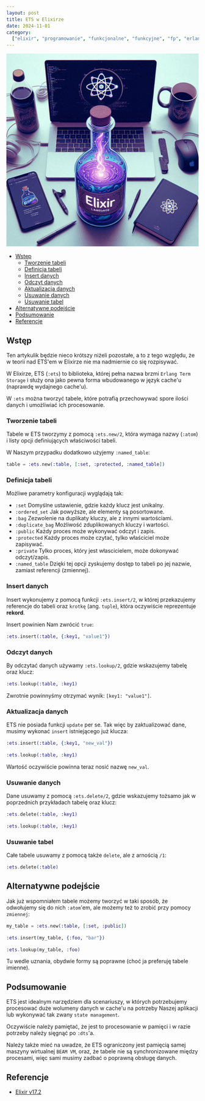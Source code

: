 ```yaml
---
layout: post
title: ETS w Elixirze
date: 2024-11-01
category:
  ["elixir", "programowanie", "funkcjonalne", "funkcyjne", "fp", "erlang"]
---
```


![header](/img/exrt_015.jpeg)

- [Wstęp](#wstęp)
  - [Tworzenie tabeli](#tworzenie-tabeli)
  - [Definicja tabeli](#definicja-tabeli)
  - [Insert danych](#insert-danych)
  - [Odczyt danych](#odczyt-danych)
  - [Aktualizacja danych](#aktualizacja-danych)
  - [Usuwanie danych](#usuwanie-danych)
  - [Usuwanie tabel](#usuwanie-tabel)
- [Alternatywne podejście](#alternatywne-podejście)
- [Podsumowanie](#podsumowanie)
- [Referencje](#referencje)

## Wstęp

Ten artykulik będzie nieco krótszy niżeli pozostałe, a to z tego względu, że w teorii nad ETS'em w Elixirze nie ma nadmiernie co się rozpisywać.

W Elixirze, ETS (`:ets`) to biblioteka, której pełna nazwa brzmi `Erlang Term Storage` i służy ona jako pewna forma wbudowanego w język cache'u (naprawdę wydajnego cache'u).

W `:ets` można tworzyć tabele, które potrafią przechowywać spore ilości danych i umożliwiać ich procesowanie.

### Tworzenie tabeli

Tabele w ETS tworzymy z pomocą `:ets.new/2`, która wymaga nazwy (`:atom`) i listy opcji definiujących właściwości tabeli.

W Naszym przypadku dodatkowo użyjemy `:named_table`:

```elixir
table = :ets.new(:table, [:set, :protected, :named_table])
```

### Definicja tabeli

Możliwe parametry konfiguracji wyglądają tak:

- `:set` Domyślne ustawienie, gdzie każdy klucz jest unikalny.
- `:ordered_set` Jak powyższe, ale elementy są posortowane.
- `:bag` Zezwolenie na duplikaty kluczy, ale z innymi wartościami.
- `:duplicate_bag` Możliwość zduplikowanych kluczy i wartości.
- `:public` Każdy proces może wykonywać odczyt i zapis.
- `:protected` Każdy proces może czytać, tylko właściciel może zapisywać.
- `:private` Tylko proces, który jest włascicielem, może dokonywać odczyt/zapis.
- `:named_table` Dzięki tej opcji zyskujemy dostęp to tabeli po jej nazwie, zamiast referencji (zmiennej).

### Insert danych

Insert wykonujemy z pomocą funkcji `:ets.insert/2`, w której przekazujemy referencje do tabeli oraz `krotkę` (ang. `tuple`), która oczywiście reprezentuje **rekord**.

Insert powinien Nam zwrócić `true`:

```elixir
:ets.insert(:table, {:key1, "value1"})
```

### Odczyt danych

By odczytać danych używamy `:ets.lookup/2`, gdzie wskazujemy tabelę oraz klucz:

```elixir
:ets.lookup(:table, :key1)
```

Zwrotnie powinnyśmy otrzymać wynik: `[key1: "value1"]`.

### Aktualizacja danych

ETS nie posiada funkcji `update` per se. Tak więc by zaktualizować dane, musimy wykonać `insert` istniejącego już klucza:

```elixir
:ets.insert(:table, {:key1, "new_val"})
```

```elixir
:ets.lookup(:table, :key1)
```

Wartość oczywiście powinna teraz nosić nazwę `new_val`.

### Usuwanie danych

Dane usuwamy z pomocą `:ets.delete/2`, gdzie wskazujemy tożsamo jak w poprzednich przykładach tabelę oraz klucz:

```elixir
:ets.delete(:table, :key1)
```

```elixir
:ets.lookup(:table, :key1)
```

### Usuwanie tabel

Całe tabele usuwamy z pomocą także `delete`, ale z arnością `/1`:

```elixir
:ets.delete(:table)
```

## Alternatywne podejście

Jak już wspomniałem tabele możemy tworzyć w taki sposób, że odwołujemy się do nich `:atom`'em, ale możemy też to zrobić przy pomocy `zmiennej`:

```elixir
my_table = :ets.new(:table, [:set, :public])
```

```elixir
:ets.insert(my_table, {:foo, "bar"})
```

```elixir
:ets.lookup(my_table, :foo)
```

Tu wedle uznania, obydwie formy są poprawne (choć ja preferuję tabele imienne).

## Podsumowanie

ETS jest idealnym narzędziem dla scenariuszy, w których potrzebujemy procesować duże wolumeny danych w cache'u na potrzeby Naszej aplikacji lub wykonywać tak zwany `state management`.

Oczywiście należy pamiętać, że jest to procesowanie w pamięci i w razie potrzeby należy sięgnąć po `:dts`'a.

Należy także mieć na uwadze, że ETS ograniczony jest pamięcią samej maszyny wirtualnej `BEAM VM`, oraz, że tabele nie są synchronizowane między procesami, więc sami musimy zadbać o poprawną obsługę danych.

## Referencje

- [Elixir v17.2](https://hexdocs.pm/elixir/1.17.2/Kernel.html)
